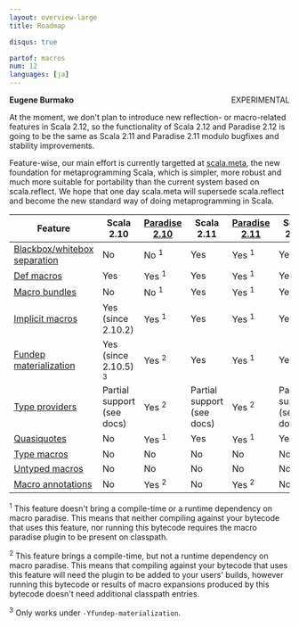 ```yaml
---
layout: overview-large
title: Roadmap

disqus: true

partof: macros
num: 12
languages: [ja]
---
```


<span class="label warning" style="float: right;">EXPERIMENTAL</span>

**Eugene Burmako**

At the moment, we don't plan to introduce new reflection- or macro-related features in Scala 2.12,
so the functionality of Scala 2.12 and Paradise 2.12 is going to be the same as Scala 2.11 and Paradise 2.11
modulo bugfixes and stability improvements.

Feature-wise, our main effort is currently targetted at [scala.meta](http://scalameta.org),
the new foundation for metaprogramming Scala, which is simpler, more robust and much more suitable for portability
than the current system based on scala.reflect. We hope that one day scala.meta will supersede scala.reflect
and become the new standard way of doing metaprogramming in Scala.

| Feature                                                                           | Scala 2.10                      | [Paradise 2.10](/overviews/macros/paradise.html) | Scala 2.11                 | [Paradise 2.11](/overviews/macros/paradise.html) | Scala 2.12                  | [Paradise 2.12](/overviews/macros/paradise.html) |
|-----------------------------------------------------------------------------------|---------------------------------|--------------------------------------------------|----------------------------|--------------------------------------------------|-----------------------------|--------------------------------------------------|
| [Blackbox/whitebox separation](/overviews/macros/blackbox-whitebox.html)          | No                              | No  <sup>1</sup>                                 | Yes                        | Yes <sup>1</sup>                                 | Yes                         | Yes <sup>1</sup>                                 |
| [Def macros](/overviews/macros/overview.html)                                     | Yes                             | Yes <sup>1</sup>                                 | Yes                        | Yes <sup>1</sup>                                 | Yes                         | Yes <sup>1</sup>                                 |
| [Macro bundles](/overviews/macros/bundles.html)                                   | No                              | No  <sup>1</sup>                                 | Yes                        | Yes <sup>1</sup>                                 | Yes                         | Yes <sup>1</sup>                                 |
| [Implicit macros](/overviews/macros/implicits.html)                               | Yes (since 2.10.2)              | Yes <sup>1</sup>                                 | Yes                        | Yes <sup>1</sup>                                 | Yes                         | Yes <sup>1</sup>                                 |
| [Fundep materialization](/overviews/macros/implicits.html#fundep_materialization) | Yes (since 2.10.5) <sup>3</sup> | Yes <sup>2</sup>                                 | Yes                        | Yes <sup>1</sup>                                 | Yes                         | Yes <sup>1</sup>                                 |
| [Type providers](/overviews/macros/typeproviders.html)                            | Partial support (see docs)      | Yes <sup>2</sup>                                 | Partial support (see docs) | Yes <sup>2</sup>                                 | Partial support (see docs)  | Yes <sup>2</sup>                                 |
| [Quasiquotes](/overviews/macros/quasiquotes.html)                                 | No                              | Yes <sup>1</sup>                                 | Yes                        | Yes <sup>1</sup>                                 | Yes                         | Yes <sup>1</sup>                                 |
| [Type macros](/overviews/macros/typemacros.html)                                  | No                              | No                                               | No                         | No                                               | No                          | No                                               |
| [Untyped macros](/overviews/macros/untypedmacros.html)                            | No                              | No                                               | No                         | No                                               | No                          | No                                               |
| [Macro annotations](/overviews/macros/annotations.html)                           | No                              | Yes <sup>2</sup>                                 | No                         | Yes <sup>2</sup>                                 | No                          | Yes <sup>2</sup>                                 |

<p><sup>1</sup> This feature doesn't bring a compile-time or a runtime dependency on macro paradise. This means that neither compiling against your bytecode that uses this feature, nor running this bytecode requires the macro paradise plugin to be present on classpath.</p>
<p><sup>2</sup> This feature brings a compile-time, but not a runtime dependency on macro paradise. This means that compiling against your bytecode that uses this feature will need the plugin to be added to your users' builds, however running this bytecode or results of macro expansions produced by this bytecode doesn't need additional classpath entries.</p>
<p><sup>3</sup> Only works under <code>-Yfundep-materialization</code>.</p>
